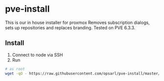 # pve-install

This is our in house installer for proxmox
Removes subscription dialogs, sets up repositories and replaces branding. Tested on PVE 6.3.3.

## Install

1. Connect to node via SSH
2. Run

```bash
# as root
wget -qO - https://raw.githubusercontent.com/opsarl/pve-install/master/patch.sh | bash
```
